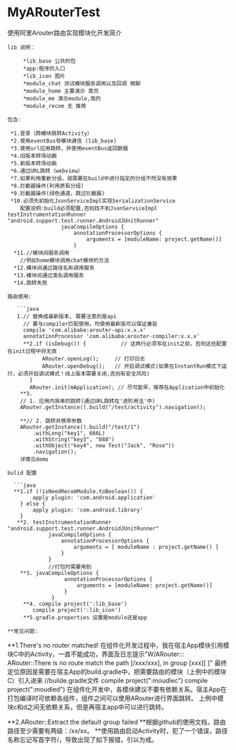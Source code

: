 # MyARouterTest
使用阿里Arouter路由实现模块化开发简介

```
lib 说明：
```
         *lib_base 公共的包
         *app:程序的入口
         *lib_icon 图片
         *module_chat 测试模块服务调用以及回调 微聊
         *module_home 主要演示 首页
         *module_me 演示module,我的
         *module_recom 无 推荐
```
包含:
```
     *1.登录（跨模块跳转Activity）
     *2.使用eventBus夸模块通信 (lib_base)
     *3.使用url应用跳转，并使用eventBus返回数据
     *4.旧版本转场动画
     *5.新版本转场动画
     *6.通过URL跳转（webview）
     *7.如果利用重新分组，就需要在build中进行指定的分组不然没有效果
     *8.拦截器操作(利用原有分组)
     *9.拦截器操作(绿色通道，跳过拦截器)
     *10.必须先初始化JsonServiceImpl实现SerializationService
        配置说明:build必须配置,否则找不到JsonServiceImpl testInstrumentationRunner "android.support.test.runner.AndroidJUnitRunner"
                     javaCompileOptions {
                         annotationProcessorOptions {
                             arguments = [moduleName: project.getName()]
                         }
      *11.//模块间服务调用
        //例如home模块调用chat模块的方法
      *12.模块间通过路径名称调用服务
      *13.模块间通过类名调用服务
      *14.跳转失败
 ```
路由使用:
 ```
       ```java
       1.// 替换成最新版本, 需要注意的是api
         // 要与compiler匹配使用，均使用最新版可以保证兼容
         compile 'com.alibaba:arouter-api:x.x.x'
         annotationProcessor 'com.alibaba:arouter-compiler:x.x.x'
         **2.if (isDebug()) {           // 这两行必须写在init之前，否则这些配置在init过程中将无效
               ARouter.openLog();     // 打印日志
               ARouter.openDebug();   // 开启调试模式(如果在InstantRun模式下运行，必须开启调试模式！线上版本需要关闭,否则有安全风险)
           }
           ARouter.init(mApplication); // 尽可能早，推荐在Application中初始化
        **3.
        // 1. 应用内简单的跳转(通过URL跳转在'进阶用法'中)
        ARouter.getInstance().build("/test/activity").navigation();

        **// 2. 跳转并携带参数
        ARouter.getInstance().build("/test/1")
            .withLong("key1", 666L)
            .withString("key3", "888")
            .withObject("key4", new Test("Jack", "Rose"))
            .navigation();
        详情见demo

 ```
bulid 配置

 ```
      ```java
      **1.if (!isNeedRecomModule.toBoolean()) {
            apply plugin: 'com.android.application'
        } else {
            apply plugin: 'com.android.library'
        }
       **2. testInstrumentationRunner "android.support.test.runner.AndroidJUnitRunner"
                 javaCompileOptions {
                     annotationProcessorOptions {
                         arguments = [ moduleName : project.getName() ]
                     }
                 }
                 //打包时需要用到
        **3. javaCompileOptions {
                      annotationProcessorOptions {
                          arguments = [moduleName: project.getName()]
                      }
                  }
         **4. compile project(':lib_base')
            compile project(':lib_icon')
         **5.gradle.properties 设置是module还是app


 ```
**常见问题:
 ```
**1.There's no router matched!
在组件化开发过程中，我在宿主App模块引用模块C中的Activity，一直不能成功，界面及日志提示"W/ARouter::: ARouter::There is no route match the path [/xxx/xxx], in group [xxx][ ]"
最终定位原因是需要在宿主App的build.gradle中，把需要路由的模块（上例中的模块C）引入进来
//builde.gradle文件
compile project(":moudlec")
compile project(":moudled")
在组件化开发中，各模块建议不要有依赖关系。宿主App在打包编译时可依赖各组件，组件之间可以使用ARouter进行界面跳转。
上例中模块c和d之间无依赖关系，但是再宿主app中可以进行跳转。

**2.ARouter::Extract the default group failed
**根据github的使用文档，路由路径至少需要有两级：/xx/xx。
**使用路由启动Activity时，犯了一个错误，路径名称忘记写首字符/，导致出现了如下报错，引以为戒。

